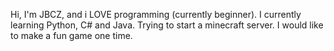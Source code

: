 Hi, I'm JBCZ, and i LOVE programming (currently beginner). I currently learning Python, C# and Java. Trying to start a minecraft server. I would like to make a fun game one time.
<!---
JBCZ123/JBCZ123 is a ✨ special ✨ repository because its `README.md` (this file) appears on your GitHub profile.
You can click the Preview link to take a look at your changes.
--->
